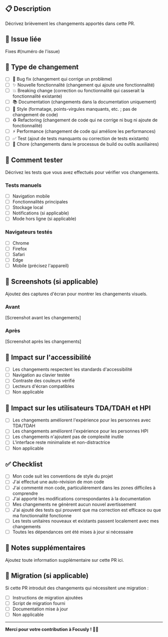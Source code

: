 ## 📋 Description
Décrivez brièvement les changements apportés dans cette PR.

## 🔗 Issue liée
Fixes #(numéro de l'issue)

## 🎯 Type de changement
- [ ] 🐛 Bug fix (changement qui corrige un problème)
- [ ] ✨ Nouvelle fonctionnalité (changement qui ajoute une fonctionnalité)
- [ ] 💥 Breaking change (correction ou fonctionnalité qui casserait la fonctionnalité existante)
- [ ] 📚 Documentation (changements dans la documentation uniquement)
- [ ] 🎨 Style (formatage, points-virgules manquants, etc. ; pas de changement de code)
- [ ] ♻️ Refactoring (changement de code qui ne corrige ni bug ni ajoute de fonctionnalité)
- [ ] ⚡ Performance (changement de code qui améliore les performances)
- [ ] ✅ Test (ajout de tests manquants ou correction de tests existants)
- [ ] 🔧 Chore (changements dans le processus de build ou outils auxiliaires)

## 🧪 Comment tester
Décrivez les tests que vous avez effectués pour vérifier vos changements.

### Tests manuels
- [ ] Navigation mobile
- [ ] Fonctionnalités principales
- [ ] Stockage local
- [ ] Notifications (si applicable)
- [ ] Mode hors ligne (si applicable)

### Navigateurs testés
- [ ] Chrome
- [ ] Firefox
- [ ] Safari
- [ ] Edge
- [ ] Mobile (précisez l'appareil)

## 📸 Screenshots (si applicable)
Ajoutez des captures d'écran pour montrer les changements visuels.

### Avant
[Screenshot avant les changements]

### Après
[Screenshot après les changements]

## 📱 Impact sur l'accessibilité
- [ ] Les changements respectent les standards d'accessibilité
- [ ] Navigation au clavier testée
- [ ] Contraste des couleurs vérifié
- [ ] Lecteurs d'écran compatibles
- [ ] Non applicable

## 🎯 Impact sur les utilisateurs TDA/TDAH et HPI
- [ ] Les changements améliorent l'expérience pour les personnes avec TDA/TDAH
- [ ] Les changements améliorent l'expérience pour les personnes HPI
- [ ] Les changements n'ajoutent pas de complexité inutile
- [ ] L'interface reste minimaliste et non-distractrice
- [ ] Non applicable

## ✅ Checklist
- [ ] Mon code suit les conventions de style du projet
- [ ] J'ai effectué une auto-révision de mon code
- [ ] J'ai commenté mon code, particulièrement dans les zones difficiles à comprendre
- [ ] J'ai apporté les modifications correspondantes à la documentation
- [ ] Mes changements ne génèrent aucun nouvel avertissement
- [ ] J'ai ajouté des tests qui prouvent que ma correction est efficace ou que ma fonctionnalité fonctionne
- [ ] Les tests unitaires nouveaux et existants passent localement avec mes changements
- [ ] Toutes les dépendances ont été mises à jour si nécessaire

## 📝 Notes supplémentaires
Ajoutez toute information supplémentaire sur cette PR ici.

## 🔄 Migration (si applicable)
Si cette PR introduit des changements qui nécessitent une migration :
- [ ] Instructions de migration ajoutées
- [ ] Script de migration fourni
- [ ] Documentation mise à jour
- [ ] Non applicable

---

**Merci pour votre contribution à Focusly ! 🧠✨**
